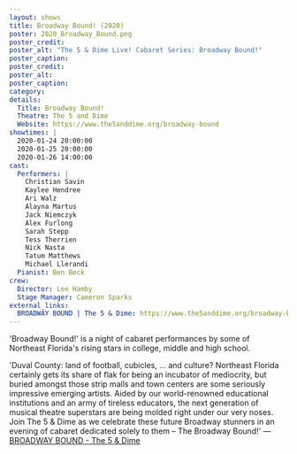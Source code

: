 ```yaml
---
layout: shows
title: Broadway Bound! (2020)
poster: 2020_Broadway_Bound.png
poster_credit: 
poster_alt: "The 5 & Dime Live! Cabaret Series: Broadway Bound!"
poster_caption: 
poster_credit: 
poster_alt:
poster_caption:
category: 
details:
  Title: Broadway Bound!
  Theatre: The 5 and Dime
  Website: https://www.the5anddime.org/broadway-bound
showtimes: |
  2020-01-24 20:00:00
  2020-01-25 20:00:00
  2020-01-26 14:00:00
cast:
  Performers: |
    Christian Savin
    Kaylee Hendree
    Ari Walz
    Alayna Martus
    Jack Niemczyk
    Alex Furlong
    Sarah Stepp
    Tess Therrien
    Nick Nasta
    Tatum Matthews
    Michael Llerandi
  Pianist: Ben Beck
crew:
  Director: Lee Hamby
  Stage Manager: Cameron Sparks
external_links:
  BROADWAY BOUND | The 5 & Dime: https://www.the5anddime.org/broadway-bound
---
```

'Broadway Bound!' is a night of cabaret performances by some of Northeast Florida's rising stars in college, middle and high school.

'Duval County: land of football, cubicles, … and culture? Northeast Florida certainly gets its share of flak for being an incubator of mediocrity, but buried amongst those strip malls and town centers are some seriously impressive emerging artists. Aided by our world-renowned educational institutions and an army of tireless educators, the next generation of musical theatre superstars are being molded right under our very noses. Join The 5 & Dime as we celebrate these future Broadway stunners in an evening of cabaret dedicated solely to them – The Broadway Bound!' — [BROADWAY BOUND - The 5 & Dime](https://www.the5anddime.org/broadway-bound)
